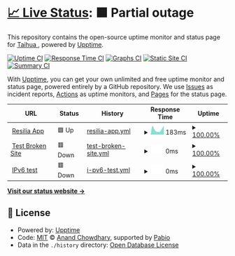 # [📈 Live Status](https://TaihuaRubin.github.io/Resilia-App-Health): <!--live status--> **🟧 Partial outage**

This repository contains the open-source uptime monitor and status page for [Taihua ](https://www.linkedin.com/in/taihuarubin/), powered by [Upptime](https://github.com/upptime/upptime).

[![Uptime CI](https://github.com/TaihuaRubin/Resilia-App-Health/workflows/Uptime%20CI/badge.svg)](https://github.com/TaihuaRubin/Resilia-App-Health/actions?query=workflow%3A%22Uptime+CI%22)
[![Response Time CI](https://github.com/TaihuaRubin/Resilia-App-Health/workflows/Response%20Time%20CI/badge.svg)](https://github.com/TaihuaRubin/Resilia-App-Health/actions?query=workflow%3A%22Response+Time+CI%22)
[![Graphs CI](https://github.com/TaihuaRubin/Resilia-App-Health/workflows/Graphs%20CI/badge.svg)](https://github.com/TaihuaRubin/Resilia-App-Health/actions?query=workflow%3A%22Graphs+CI%22)
[![Static Site CI](https://github.com/TaihuaRubin/Resilia-App-Health/workflows/Static%20Site%20CI/badge.svg)](https://github.com/TaihuaRubin/Resilia-App-Health/actions?query=workflow%3A%22Static+Site+CI%22)
[![Summary CI](https://github.com/TaihuaRubin/Resilia-App-Health/workflows/Summary%20CI/badge.svg)](https://github.com/TaihuaRubin/Resilia-App-Health/actions?query=workflow%3A%22Summary+CI%22)

With [Upptime](https://upptime.js.org), you can get your own unlimited and free uptime monitor and status page, powered entirely by a GitHub repository. We use [Issues](https://github.com/TaihuaRubin/Resilia-App-Health/issues) as incident reports, [Actions](https://github.com/TaihuaRubin/Resilia-App-Health/actions) as uptime monitors, and [Pages](https://TaihuaRubin.github.io/Resilia-App-Health) for the status page.

<!--start: status pages-->
<!-- This summary is generated by Upptime (https://github.com/upptime/upptime) -->
<!-- Do not edit this manually, your changes will be overwritten -->
<!-- prettier-ignore -->
| URL | Status | History | Response Time | Uptime |
| --- | ------ | ------- | ------------- | ------ |
| <img alt="" src="https://icons.duckduckgo.com/ip3/app.resilia.com.ico" height="13"> [Resilia App](https://app.resilia.com) | 🟩 Up | [resilia-app.yml](https://github.com/TaihuaRubin/Resilia-App-Health/commits/HEAD/history/resilia-app.yml) | <details><summary><img alt="Response time graph" src="./graphs/resilia-app/response-time-week.png" height="20"> 183ms</summary><br><a href="https://TaihuaRubin.github.io/Resilia-App-Health/history/resilia-app"><img alt="Response time 227" src="https://img.shields.io/endpoint?url=https%3A%2F%2Fraw.githubusercontent.com%2FTaihuaRubin%2FResilia-App-Health%2FHEAD%2Fapi%2Fresilia-app%2Fresponse-time.json"></a><br><a href="https://TaihuaRubin.github.io/Resilia-App-Health/history/resilia-app"><img alt="24-hour response time 190" src="https://img.shields.io/endpoint?url=https%3A%2F%2Fraw.githubusercontent.com%2FTaihuaRubin%2FResilia-App-Health%2FHEAD%2Fapi%2Fresilia-app%2Fresponse-time-day.json"></a><br><a href="https://TaihuaRubin.github.io/Resilia-App-Health/history/resilia-app"><img alt="7-day response time 183" src="https://img.shields.io/endpoint?url=https%3A%2F%2Fraw.githubusercontent.com%2FTaihuaRubin%2FResilia-App-Health%2FHEAD%2Fapi%2Fresilia-app%2Fresponse-time-week.json"></a><br><a href="https://TaihuaRubin.github.io/Resilia-App-Health/history/resilia-app"><img alt="30-day response time 208" src="https://img.shields.io/endpoint?url=https%3A%2F%2Fraw.githubusercontent.com%2FTaihuaRubin%2FResilia-App-Health%2FHEAD%2Fapi%2Fresilia-app%2Fresponse-time-month.json"></a><br><a href="https://TaihuaRubin.github.io/Resilia-App-Health/history/resilia-app"><img alt="1-year response time 227" src="https://img.shields.io/endpoint?url=https%3A%2F%2Fraw.githubusercontent.com%2FTaihuaRubin%2FResilia-App-Health%2FHEAD%2Fapi%2Fresilia-app%2Fresponse-time-year.json"></a></details> | <details><summary><a href="https://TaihuaRubin.github.io/Resilia-App-Health/history/resilia-app">100.00%</a></summary><a href="https://TaihuaRubin.github.io/Resilia-App-Health/history/resilia-app"><img alt="All-time uptime 100.00%" src="https://img.shields.io/endpoint?url=https%3A%2F%2Fraw.githubusercontent.com%2FTaihuaRubin%2FResilia-App-Health%2FHEAD%2Fapi%2Fresilia-app%2Fuptime.json"></a><br><a href="https://TaihuaRubin.github.io/Resilia-App-Health/history/resilia-app"><img alt="24-hour uptime 100.00%" src="https://img.shields.io/endpoint?url=https%3A%2F%2Fraw.githubusercontent.com%2FTaihuaRubin%2FResilia-App-Health%2FHEAD%2Fapi%2Fresilia-app%2Fuptime-day.json"></a><br><a href="https://TaihuaRubin.github.io/Resilia-App-Health/history/resilia-app"><img alt="7-day uptime 100.00%" src="https://img.shields.io/endpoint?url=https%3A%2F%2Fraw.githubusercontent.com%2FTaihuaRubin%2FResilia-App-Health%2FHEAD%2Fapi%2Fresilia-app%2Fuptime-week.json"></a><br><a href="https://TaihuaRubin.github.io/Resilia-App-Health/history/resilia-app"><img alt="30-day uptime 100.00%" src="https://img.shields.io/endpoint?url=https%3A%2F%2Fraw.githubusercontent.com%2FTaihuaRubin%2FResilia-App-Health%2FHEAD%2Fapi%2Fresilia-app%2Fuptime-month.json"></a><br><a href="https://TaihuaRubin.github.io/Resilia-App-Health/history/resilia-app"><img alt="1-year uptime 100.00%" src="https://img.shields.io/endpoint?url=https%3A%2F%2Fraw.githubusercontent.com%2FTaihuaRubin%2FResilia-App-Health%2FHEAD%2Fapi%2Fresilia-app%2Fuptime-year.json"></a></details>
| <img alt="" src="https://icons.duckduckgo.com/ip3/thissitedoesnotexist.koj.co.ico" height="13"> [Test Broken Site](https://thissitedoesnotexist.koj.co) | 🟥 Down | [test-broken-site.yml](https://github.com/TaihuaRubin/Resilia-App-Health/commits/HEAD/history/test-broken-site.yml) | <details><summary><img alt="Response time graph" src="./graphs/test-broken-site/response-time-week.png" height="20"> 0ms</summary><br><a href="https://TaihuaRubin.github.io/Resilia-App-Health/history/test-broken-site"><img alt="Response time 0" src="https://img.shields.io/endpoint?url=https%3A%2F%2Fraw.githubusercontent.com%2FTaihuaRubin%2FResilia-App-Health%2FHEAD%2Fapi%2Ftest-broken-site%2Fresponse-time.json"></a><br><a href="https://TaihuaRubin.github.io/Resilia-App-Health/history/test-broken-site"><img alt="24-hour response time 0" src="https://img.shields.io/endpoint?url=https%3A%2F%2Fraw.githubusercontent.com%2FTaihuaRubin%2FResilia-App-Health%2FHEAD%2Fapi%2Ftest-broken-site%2Fresponse-time-day.json"></a><br><a href="https://TaihuaRubin.github.io/Resilia-App-Health/history/test-broken-site"><img alt="7-day response time 0" src="https://img.shields.io/endpoint?url=https%3A%2F%2Fraw.githubusercontent.com%2FTaihuaRubin%2FResilia-App-Health%2FHEAD%2Fapi%2Ftest-broken-site%2Fresponse-time-week.json"></a><br><a href="https://TaihuaRubin.github.io/Resilia-App-Health/history/test-broken-site"><img alt="30-day response time 0" src="https://img.shields.io/endpoint?url=https%3A%2F%2Fraw.githubusercontent.com%2FTaihuaRubin%2FResilia-App-Health%2FHEAD%2Fapi%2Ftest-broken-site%2Fresponse-time-month.json"></a><br><a href="https://TaihuaRubin.github.io/Resilia-App-Health/history/test-broken-site"><img alt="1-year response time 0" src="https://img.shields.io/endpoint?url=https%3A%2F%2Fraw.githubusercontent.com%2FTaihuaRubin%2FResilia-App-Health%2FHEAD%2Fapi%2Ftest-broken-site%2Fresponse-time-year.json"></a></details> | <details><summary><a href="https://TaihuaRubin.github.io/Resilia-App-Health/history/test-broken-site">100.00%</a></summary><a href="https://TaihuaRubin.github.io/Resilia-App-Health/history/test-broken-site"><img alt="All-time uptime 100.00%" src="https://img.shields.io/endpoint?url=https%3A%2F%2Fraw.githubusercontent.com%2FTaihuaRubin%2FResilia-App-Health%2FHEAD%2Fapi%2Ftest-broken-site%2Fuptime.json"></a><br><a href="https://TaihuaRubin.github.io/Resilia-App-Health/history/test-broken-site"><img alt="24-hour uptime 100.00%" src="https://img.shields.io/endpoint?url=https%3A%2F%2Fraw.githubusercontent.com%2FTaihuaRubin%2FResilia-App-Health%2FHEAD%2Fapi%2Ftest-broken-site%2Fuptime-day.json"></a><br><a href="https://TaihuaRubin.github.io/Resilia-App-Health/history/test-broken-site"><img alt="7-day uptime 100.00%" src="https://img.shields.io/endpoint?url=https%3A%2F%2Fraw.githubusercontent.com%2FTaihuaRubin%2FResilia-App-Health%2FHEAD%2Fapi%2Ftest-broken-site%2Fuptime-week.json"></a><br><a href="https://TaihuaRubin.github.io/Resilia-App-Health/history/test-broken-site"><img alt="30-day uptime 100.00%" src="https://img.shields.io/endpoint?url=https%3A%2F%2Fraw.githubusercontent.com%2FTaihuaRubin%2FResilia-App-Health%2FHEAD%2Fapi%2Ftest-broken-site%2Fuptime-month.json"></a><br><a href="https://TaihuaRubin.github.io/Resilia-App-Health/history/test-broken-site"><img alt="1-year uptime 100.00%" src="https://img.shields.io/endpoint?url=https%3A%2F%2Fraw.githubusercontent.com%2FTaihuaRubin%2FResilia-App-Health%2FHEAD%2Fapi%2Ftest-broken-site%2Fuptime-year.json"></a></details>
| <img alt="" src="https://icons.duckduckgo.com/ip3/null.ico" height="13"> [IPv6 test](forwardemail.net) | 🟥 Down | [i-pv6-test.yml](https://github.com/TaihuaRubin/Resilia-App-Health/commits/HEAD/history/i-pv6-test.yml) | <details><summary><img alt="Response time graph" src="./graphs/i-pv6-test/response-time-week.png" height="20"> 0ms</summary><br><a href="https://TaihuaRubin.github.io/Resilia-App-Health/history/i-pv6-test"><img alt="Response time 0" src="https://img.shields.io/endpoint?url=https%3A%2F%2Fraw.githubusercontent.com%2FTaihuaRubin%2FResilia-App-Health%2FHEAD%2Fapi%2Fi-pv6-test%2Fresponse-time.json"></a><br><a href="https://TaihuaRubin.github.io/Resilia-App-Health/history/i-pv6-test"><img alt="24-hour response time 0" src="https://img.shields.io/endpoint?url=https%3A%2F%2Fraw.githubusercontent.com%2FTaihuaRubin%2FResilia-App-Health%2FHEAD%2Fapi%2Fi-pv6-test%2Fresponse-time-day.json"></a><br><a href="https://TaihuaRubin.github.io/Resilia-App-Health/history/i-pv6-test"><img alt="7-day response time 0" src="https://img.shields.io/endpoint?url=https%3A%2F%2Fraw.githubusercontent.com%2FTaihuaRubin%2FResilia-App-Health%2FHEAD%2Fapi%2Fi-pv6-test%2Fresponse-time-week.json"></a><br><a href="https://TaihuaRubin.github.io/Resilia-App-Health/history/i-pv6-test"><img alt="30-day response time 0" src="https://img.shields.io/endpoint?url=https%3A%2F%2Fraw.githubusercontent.com%2FTaihuaRubin%2FResilia-App-Health%2FHEAD%2Fapi%2Fi-pv6-test%2Fresponse-time-month.json"></a><br><a href="https://TaihuaRubin.github.io/Resilia-App-Health/history/i-pv6-test"><img alt="1-year response time 0" src="https://img.shields.io/endpoint?url=https%3A%2F%2Fraw.githubusercontent.com%2FTaihuaRubin%2FResilia-App-Health%2FHEAD%2Fapi%2Fi-pv6-test%2Fresponse-time-year.json"></a></details> | <details><summary><a href="https://TaihuaRubin.github.io/Resilia-App-Health/history/i-pv6-test">100.00%</a></summary><a href="https://TaihuaRubin.github.io/Resilia-App-Health/history/i-pv6-test"><img alt="All-time uptime 100.00%" src="https://img.shields.io/endpoint?url=https%3A%2F%2Fraw.githubusercontent.com%2FTaihuaRubin%2FResilia-App-Health%2FHEAD%2Fapi%2Fi-pv6-test%2Fuptime.json"></a><br><a href="https://TaihuaRubin.github.io/Resilia-App-Health/history/i-pv6-test"><img alt="24-hour uptime 100.00%" src="https://img.shields.io/endpoint?url=https%3A%2F%2Fraw.githubusercontent.com%2FTaihuaRubin%2FResilia-App-Health%2FHEAD%2Fapi%2Fi-pv6-test%2Fuptime-day.json"></a><br><a href="https://TaihuaRubin.github.io/Resilia-App-Health/history/i-pv6-test"><img alt="7-day uptime 100.00%" src="https://img.shields.io/endpoint?url=https%3A%2F%2Fraw.githubusercontent.com%2FTaihuaRubin%2FResilia-App-Health%2FHEAD%2Fapi%2Fi-pv6-test%2Fuptime-week.json"></a><br><a href="https://TaihuaRubin.github.io/Resilia-App-Health/history/i-pv6-test"><img alt="30-day uptime 100.00%" src="https://img.shields.io/endpoint?url=https%3A%2F%2Fraw.githubusercontent.com%2FTaihuaRubin%2FResilia-App-Health%2FHEAD%2Fapi%2Fi-pv6-test%2Fuptime-month.json"></a><br><a href="https://TaihuaRubin.github.io/Resilia-App-Health/history/i-pv6-test"><img alt="1-year uptime 100.00%" src="https://img.shields.io/endpoint?url=https%3A%2F%2Fraw.githubusercontent.com%2FTaihuaRubin%2FResilia-App-Health%2FHEAD%2Fapi%2Fi-pv6-test%2Fuptime-year.json"></a></details>

<!--end: status pages-->

[**Visit our status website →**](https://TaihuaRubin.github.io/Resilia-App-Health)

## 📄 License

- Powered by: [Upptime](https://github.com/upptime/upptime)
- Code: [MIT](./LICENSE) © [Anand Chowdhary](https://anandchowdhary.com), supported by [Pabio](https://pabio.com)
- Data in the `./history` directory: [Open Database License](https://opendatacommons.org/licenses/odbl/1-0/)
